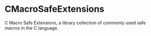 # CMacroSafeExtensions
C Macro Safe Extensions, a library collection of commonly used safe macros in the C language.

